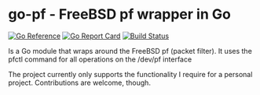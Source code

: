 # go-pf - FreeBSD pf wrapper in Go

[![Go Reference](https://pkg.go.dev/badge/github.com/wneessen/go-pf.svg)](https://pkg.go.dev/github.com/wneessen/go-pf?GOOS=darwin) [![Go Report Card](https://goreportcard.com/badge/github.com/wneessen/go-pf)](https://goreportcard.com/report/github.com/wneessen/go-pf) [![Build Status](https://api.cirrus-ci.com/github/wneessen/go-pf.svg)](https://cirrus-ci.com/github/wneessen/go-pf)

Is a Go module that wraps around the FreeBSD pf (packet filter). It uses the pfctl command for all
operations on the /dev/pf interface

The project currently only supports the functionality I require for a personal project. Contributions
are welcome, though.
